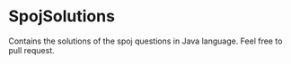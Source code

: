 # SpojSolutions
Contains the solutions of the spoj questions in Java language.
Feel free to pull request.
